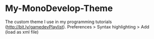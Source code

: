 # My-MonoDevelop-Theme
The custom theme I use in my programming tutorials (http://bit.ly/gamedevPlaylist).
Preferences > Syntax highlighting > Add (load as xml file)
